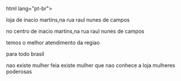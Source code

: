 html lang="pt-br">
<title>loja de maquiagem-mulheres poderosas</title>

<p>loja de inacio martins,na rua raul nunes de campos</p>

<p>no centro de inacio martins,na rua raul nunes de campos</p> 
<p> temos o melhor atendimento da regiao <p>
<p>para todo brasil <p>
<p>nao existe mulher feia existe mulher que nao conhece a loja mulheres poderosas<p>
